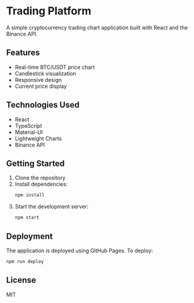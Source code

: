 # Trading Platform

A simple cryptocurrency trading chart application built with React and the Binance API.

## Features

- Real-time BTC/USDT price chart
- Candlestick visualization
- Responsive design
- Current price display

## Technologies Used

- React
- TypeScript
- Material-UI
- Lightweight Charts
- Binance API

## Getting Started

1. Clone the repository
2. Install dependencies:
   ```bash
   npm install
   ```
3. Start the development server:
   ```bash
   npm start
   ```

## Deployment

The application is deployed using GitHub Pages. To deploy:

```bash
npm run deploy
```

## License

MIT
